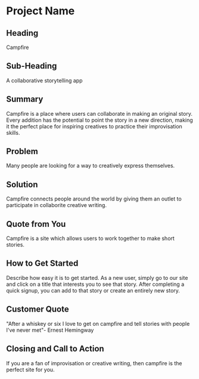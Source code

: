 # Project Name #

<!-- 
> This material was originally posted [here](http://www.quora.com/What-is-Amazons-approach-to-product-development-and-product-management). It is reproduced here for posterities sake.

There is an approach called "working backwards" that is widely used at Amazon. They work backwards from the customer, rather than starting with an idea for a product and trying to bolt customers onto it. While working backwards can be applied to any specific product decision, using this approach is especially important when developing new products or features.

For new initiatives a product manager typically starts by writing an internal press release announcing the finished product. The target audience for the press release is the new/updated product's customers, which can be retail customers or internal users of a tool or technology. Internal press releases are centered around the customer problem, how current solutions (internal or external) fail, and how the new product will blow away existing solutions.

If the benefits listed don't sound very interesting or exciting to customers, then perhaps they're not (and shouldn't be built). Instead, the product manager should keep iterating on the press release until they've come up with benefits that actually sound like benefits. Iterating on a press release is a lot less expensive than iterating on the product itself (and quicker!).

If the press release is more than a page and a half, it is probably too long. Keep it simple. 3-4 sentences for most paragraphs. Cut out the fat. Don't make it into a spec. You can accompany the press release with a FAQ that answers all of the other business or execution questions so the press release can stay focused on what the customer gets. My rule of thumb is that if the press release is hard to write, then the product is probably going to suck. Keep working at it until the outline for each paragraph flows. 

Oh, and I also like to write press-releases in what I call "Oprah-speak" for mainstream consumer products. Imagine you're sitting on Oprah's couch and have just explained the product to her, and then you listen as she explains it to her audience. That's "Oprah-speak", not "Geek-speak".

Once the project moves into development, the press release can be used as a touchstone; a guiding light. The product team can ask themselves, "Are we building what is in the press release?" If they find they're spending time building things that aren't in the press release (overbuilding), they need to ask themselves why. This keeps product development focused on achieving the customer benefits and not building extraneous stuff that takes longer to build, takes resources to maintain, and doesn't provide real customer benefit (at least not enough to warrant inclusion in the press release).
 -->
 
## Heading ##
  Campfire

## Sub-Heading ##
  A collaborative storytelling app

## Summary ##

  Campfire is a place where users can collaborate in making an original story. Every addition has the potential to point the story in a new direction, making it the perfect place for inspiring creatives to practice their improvisation skills.

## Problem ##
  Many people are looking for a way to creatively express themselves.

## Solution ##
  Campfire connects people around the world by giving them an outlet to participate in collaborite creative writing.

## Quote from You ##
  Campfire is a site which allows users to work together to make short stories.

## How to Get Started ##
  Describe how easy it is to get started.
  As a new user, simply go to our site and click on a title that interests you to see that story. After completing a quick signup, you can add to that story or create an entirely new story.

## Customer Quote ##
  "After a whiskey or six I love to get on campfire and tell stories with people I've never met"- Ernest Hemingway

## Closing and Call to Action ##
  If you are a fan of improvisation or creative writing, then campfire is the perfect site for you.
